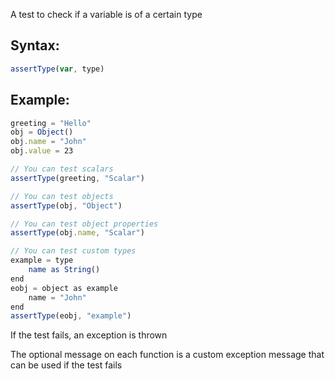 A test to check if a variable is of a certain type

## Syntax:
```js
assertType(var, type)
```
## Example:
```js
greeting = "Hello"
obj = Object()
obj.name = "John"
obj.value = 23

// You can test scalars
assertType(greeting, "Scalar")

// You can test objects
assertType(obj, "Object")

// You can test object properties
assertType(obj.name, "Scalar")

// You can test custom types
example = type
    name as String()
end
eobj = object as example
    name = "John"
end
assertType(eobj, "example")
```
If the test fails, an exception is thrown

The optional message on each function is a custom exception message that can be used if the test fails
